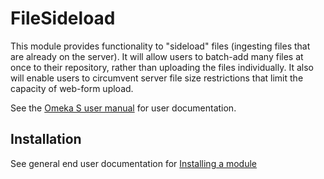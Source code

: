 # FileSideload

This module provides functionality to "sideload" files (ingesting files that are already on the server). It will allow users to batch-add many files at once to their repository, rather than uploading the files individually. It also will enable users to circumvent server file size restrictions that limit the capacity of web-form upload.

See the [Omeka S user manual](http://dev.omeka.org/docs/s/user-manual/modules/filesideload/) for user documentation.

## Installation

See general end user documentation for [Installing a module](http://dev.omeka.org/docs/s/user-manual/modules/#installing-modules)

